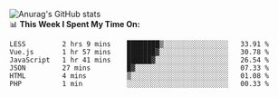 
![Anurag's GitHub stats](https://github-readme-stats.vercel.app/api?username=supergczh&show_icons=true&theme=radical)
<br />
📊 **This Week I Spent My Time On:**

<!--START_SECTION:waka-->

```text
LESS         2 hrs 9 mins    ████████▒░░░░░░░░░░░░░░░░   33.91 %
Vue.js       1 hr 57 mins    ███████▓░░░░░░░░░░░░░░░░░   30.78 %
JavaScript   1 hr 41 mins    ██████▓░░░░░░░░░░░░░░░░░░   26.54 %
JSON         27 mins         █▓░░░░░░░░░░░░░░░░░░░░░░░   07.33 %
HTML         4 mins          ▒░░░░░░░░░░░░░░░░░░░░░░░░   01.08 %
PHP          1 min           ░░░░░░░░░░░░░░░░░░░░░░░░░   00.33 %
```

<!--END_SECTION:waka-->
